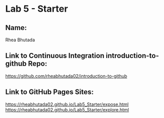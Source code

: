 # Lab 5 - Starter

## Name: 
Rhea Bhutada

## Link to Continuous Integration introduction-to-github Repo: 
https://github.com/rheabhutada02/introduction-to-github

## Link to GitHub Pages Sites:
https://rheabhutada02.github.io/Lab5_Starter/expose.html
https://rheabhutada02.github.io/Lab5_Starter/explore.html
